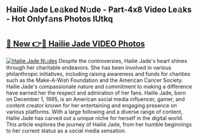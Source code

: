 ## Hailie Jade Le𝚊ked N𝚞de - Part-4x8 Video Le𝚊ks - Hot Onlyf𝚊ns Photos IUtkq

# <h2><a href="http://ab51658.deff.icu/?id=Hailie+Jade">🔗 New 👉🔴 Hailie Jade VIDEO Photos</a></h2>

[![Hailie Jade N𝚞des](https://i.imgur.com/rIISA9y.gif)](http://ab51658.deff.icu/?id=Hailie+Jade)
Despite the controversies, Hailie Jade's heart shines through her charitable endeavors. She has been involved in various philanthropic initiatives, including raising awareness and funds for charities such as the Make-A-Wish Foundation and the American Cancer Society. Hailie Jade's compassionate nature and commitment to making a difference have earned her the respect and admiration of her fans. Hailie Jade, born on December 1, 1995, is an American social media influencer, gamer, and content creator known for her entertaining and engaging presence on various platforms. With a large following and a diverse range of content, Hailie Jade has carved out a unique niche for herself in the digital world. This article explores the journey of Hailie Jade, from her humble beginnings to her current status as a social media sensation.
